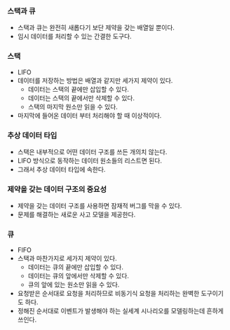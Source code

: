### 스택과 큐
- 스택과 큐는 완전히 새롭다기 보단 제약을 갖는 배열일 뿐이다.
- 임시 데이터를 처리할 수 있는 간결한 도구다.

### 스택
- LIFO
- 데이터를 저장하는 방법은 배열과 같지만 세가지 제약이 있다.
  - 데이터는 스택의 끝에만 삽입할 수 있다.
  - 데이터는 스택의 끝에서만 삭제할 수 있다.
  - 스택의 마지막 원소만 읽을 수 있다.
- 마지막에 들어온 데이터 부터 처리해야 할 때 이상적이다.
 
### 추상 데이터 타입
- 스택은 내부적으로 어떤 데이터 구조를 쓰든 개의치 않는다.
- LIFO 방식으로 동작하는 데이터 원소들의 리스트면 된다.
- 그래서 추상 데이터 타입에 속한다.

### 제약을 갖는 데이터 구조의 중요성
- 제약을 갖는 데이터 구조를 사용하면 잠재적 버그를 막을 수 있다.
- 문제를 해결하는 새로운 사고 모델을 제공한다.

### 큐
- FIFO
- 스택과 마찬가지로 세가지 제약이 있다.
  - 데이터는 큐의 끝에만 삽입할 수 있다.
  - 데이터는 큐의 앞에서만 삭제할 수 있다.
  - 큐의 앞에 있는 원소만 읽을 수 있다.
- 요청받은 순서대로 요청을 처리하므로 비동기식 요청을 처리하는 완벽한 도구이기도 하다.
- 정해진 순서대로 이벤트가 발생해야 하는 실세계 시나리오를 모델링하는데 흔하게 쓰인다.
